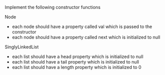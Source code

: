 Implement the following constructor functions

Node

- each node should have a property called val which is passed to the constructor
- each node should have a property called next which is initialized to null

SinglyLinkedList

- each list should have a head property which is initialized to null
- each list should have a tail property which is initialized to null
- each list should have a length property which is initialized to 0
